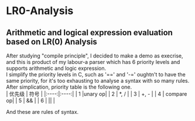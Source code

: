 # LR0-Analysis
## Arithmetic and logical expression evaluation based on LR(0) Analysis
  After studying "compile principle", I decided to make a demo as execrise, and this is product of my labour-a parser which has 6 priority
levels and supports arithmetic and logic expression.<br>
  I simplify the priority levels in C, such as '==' and '-=' oughtn't to have the same priority, for it's too exhausting to analyse a syntax
 with so many rules. After simplication, priority table is the following one.<br>
 | 优先级 | 符号 |
 |:----:|:----:|
 |  1  |unary op|
 |  2  | *, / |
 |  3  | +, - |
 |  4  | compare op|
 |  5  |  &&  |
 |  6  | \|\| |

  And these are rules of syntax.


